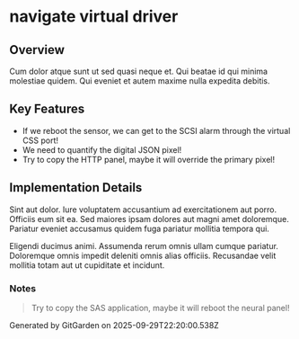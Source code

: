 # navigate virtual driver

## Overview
Cum dolor atque sunt ut sed quasi neque et. Qui beatae id qui minima molestiae quidem. Qui eveniet et autem maxime nulla expedita debitis.

## Key Features
- If we reboot the sensor, we can get to the SCSI alarm through the virtual CSS port!
- We need to quantify the digital JSON pixel!
- Try to copy the HTTP panel, maybe it will override the primary pixel!

## Implementation Details
Sint aut dolor. Iure voluptatem accusantium ad exercitationem aut porro. Officiis eum sit ea. Sed maiores ipsam dolores aut magni amet doloremque. Pariatur eveniet accusamus quidem fuga pariatur mollitia tempora qui.
 Eligendi ducimus animi. Assumenda rerum omnis ullam cumque pariatur. Doloremque omnis impedit deleniti omnis alias officiis. Recusandae velit mollitia totam aut ut cupiditate et incidunt.

### Notes
> Try to copy the SAS application, maybe it will reboot the neural panel!

Generated by GitGarden on 2025-09-29T22:20:00.538Z